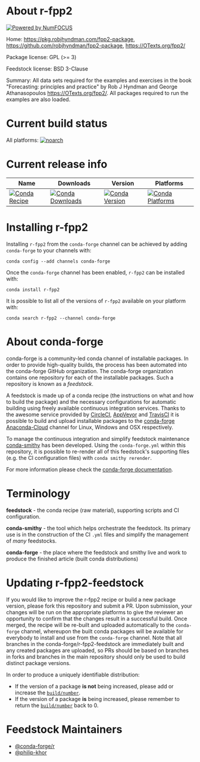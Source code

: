 About r-fpp2
============

[![Powered by NumFOCUS](https://img.shields.io/badge/powered%20by-NumFOCUS-orange.svg?style=flat&colorA=E1523D&colorB=007D8A)](http://numfocus.org)

Home: https://pkg.robjhyndman.com/fpp2-package, https://github.com/robjhyndman/fpp2-package, https://OTexts.org/fpp2/

Package license: GPL (>= 3)

Feedstock license: BSD 3-Clause

Summary: All data sets required for the examples and exercises  in the book "Forecasting: principles and practice"  by Rob J Hyndman and George Athanasopoulos <https://OTexts.org/fpp2/>.  All packages required to run the examples are also loaded.



Current build status
====================

All platforms:
[![noarch](https://img.shields.io/circleci/project/github/conda-forge/r-fpp2-feedstock/master.svg?label=noarch)](https://circleci.com/gh/conda-forge/r-fpp2-feedstock)

Current release info
====================

| Name | Downloads | Version | Platforms |
| --- | --- | --- | --- |
| [![Conda Recipe](https://img.shields.io/badge/recipe-r--fpp2-green.svg)](https://anaconda.org/conda-forge/r-fpp2) | [![Conda Downloads](https://img.shields.io/conda/dn/conda-forge/r-fpp2.svg)](https://anaconda.org/conda-forge/r-fpp2) | [![Conda Version](https://img.shields.io/conda/vn/conda-forge/r-fpp2.svg)](https://anaconda.org/conda-forge/r-fpp2) | [![Conda Platforms](https://img.shields.io/conda/pn/conda-forge/r-fpp2.svg)](https://anaconda.org/conda-forge/r-fpp2) |

Installing r-fpp2
=================

Installing `r-fpp2` from the `conda-forge` channel can be achieved by adding `conda-forge` to your channels with:

```
conda config --add channels conda-forge
```

Once the `conda-forge` channel has been enabled, `r-fpp2` can be installed with:

```
conda install r-fpp2
```

It is possible to list all of the versions of `r-fpp2` available on your platform with:

```
conda search r-fpp2 --channel conda-forge
```


About conda-forge
=================

conda-forge is a community-led conda channel of installable packages.
In order to provide high-quality builds, the process has been automated into the
conda-forge GitHub organization. The conda-forge organization contains one repository
for each of the installable packages. Such a repository is known as a *feedstock*.

A feedstock is made up of a conda recipe (the instructions on what and how to build
the package) and the necessary configurations for automatic building using freely
available continuous integration services. Thanks to the awesome service provided by
[CircleCI](https://circleci.com/), [AppVeyor](https://www.appveyor.com/)
and [TravisCI](https://travis-ci.org/) it is possible to build and upload installable
packages to the [conda-forge](https://anaconda.org/conda-forge)
[Anaconda-Cloud](https://anaconda.org/) channel for Linux, Windows and OSX respectively.

To manage the continuous integration and simplify feedstock maintenance
[conda-smithy](https://github.com/conda-forge/conda-smithy) has been developed.
Using the ``conda-forge.yml`` within this repository, it is possible to re-render all of
this feedstock's supporting files (e.g. the CI configuration files) with ``conda smithy rerender``.

For more information please check the [conda-forge documentation](https://conda-forge.org/docs/).

Terminology
===========

**feedstock** - the conda recipe (raw material), supporting scripts and CI configuration.

**conda-smithy** - the tool which helps orchestrate the feedstock.
                   Its primary use is in the construction of the CI ``.yml`` files
                   and simplify the management of *many* feedstocks.

**conda-forge** - the place where the feedstock and smithy live and work to
                  produce the finished article (built conda distributions)


Updating r-fpp2-feedstock
=========================

If you would like to improve the r-fpp2 recipe or build a new
package version, please fork this repository and submit a PR. Upon submission,
your changes will be run on the appropriate platforms to give the reviewer an
opportunity to confirm that the changes result in a successful build. Once
merged, the recipe will be re-built and uploaded automatically to the
`conda-forge` channel, whereupon the built conda packages will be available for
everybody to install and use from the `conda-forge` channel.
Note that all branches in the conda-forge/r-fpp2-feedstock are
immediately built and any created packages are uploaded, so PRs should be based
on branches in forks and branches in the main repository should only be used to
build distinct package versions.

In order to produce a uniquely identifiable distribution:
 * If the version of a package **is not** being increased, please add or increase
   the [``build/number``](https://conda.io/docs/user-guide/tasks/build-packages/define-metadata.html#build-number-and-string).
 * If the version of a package **is** being increased, please remember to return
   the [``build/number``](https://conda.io/docs/user-guide/tasks/build-packages/define-metadata.html#build-number-and-string)
   back to 0.

Feedstock Maintainers
=====================

* [@conda-forge/r](https://github.com/conda-forge/r/)
* [@philip-khor](https://github.com/philip-khor/)

